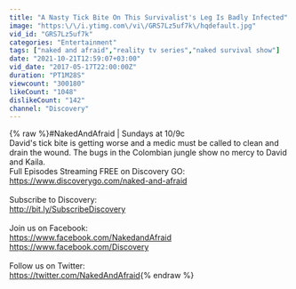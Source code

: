 ```yaml
---
title: "A Nasty Tick Bite On This Survivalist's Leg Is Badly Infected"
image: "https:\/\/i.ytimg.com\/vi\/GRS7Lz5uf7k\/hqdefault.jpg"
vid_id: "GRS7Lz5uf7k"
categories: "Entertainment"
tags: ["naked and afraid","reality tv series","naked survival show"]
date: "2021-10-21T12:59:07+03:00"
vid_date: "2017-05-17T22:00:00Z"
duration: "PT1M28S"
viewcount: "300180"
likeCount: "1048"
dislikeCount: "142"
channel: "Discovery"
---
```

{% raw %}#NakedAndAfraid | Sundays at 10/9c<br />David's tick bite is getting worse and a medic must be called to clean and drain the wound. The bugs in the Colombian jungle show no mercy to David and Kaila.<br />Full Episodes Streaming FREE on Discovery GO: <a rel="nofollow" target="blank" href="https://www.discoverygo.com/naked-and-afraid">https://www.discoverygo.com/naked-and-afraid</a><br /><br />Subscribe to Discovery:<br /><a rel="nofollow" target="blank" href="http://bit.ly/SubscribeDiscovery">http://bit.ly/SubscribeDiscovery</a><br /><br />Join us on Facebook:<br /><a rel="nofollow" target="blank" href="https://www.facebook.com/NakedandAfraid">https://www.facebook.com/NakedandAfraid</a><br /><a rel="nofollow" target="blank" href="https://www.facebook.com/Discovery">https://www.facebook.com/Discovery</a><br /><br />Follow us on Twitter:<br /><a rel="nofollow" target="blank" href="https://twitter.com/NakedAndAfraid">https://twitter.com/NakedAndAfraid</a>{% endraw %}
